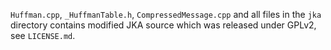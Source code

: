 `Huffman.cpp`, `_HuffmanTable.h`, `CompressedMessage.cpp` and all files in the `jka` directory contains modified JKA source which was released under GPLv2, see `LICENSE.md`.
